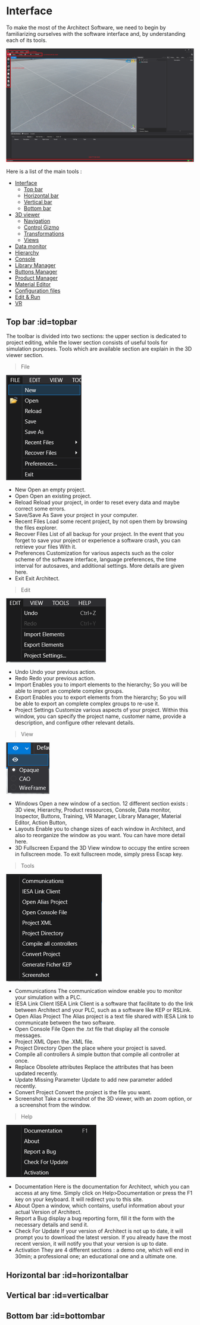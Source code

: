 # Interface 

   To make the most of the Architect Software, we need to begin by familiarizing ourselves with the software interface and, by understanding each of its tools.
   
   ![Bars](Images/Bars.png ':size=800')
   
   Here is a list of the main tools :
   
- [Interface](#interface)
	- [Top bar](#topbar)
	- [Horizontal bar](#horizontalbar)
	- [Vertical bar](#verticalbar)
	- [Bottom bar](#bottombar)
- [3D viewer](#3dviewer)
	- [Navigation](#navigation)
	- [Control Gizmo](#3dviewer)
	- [Transformations](#3dviewer)
	- [Views](#3dviewer)
- [Data monitor](#3dviewer)
- [Hierarchy](#3dviewer)
- [Console](#3dviewer)
- [Library Manager](#3dviewer)
- [Buttons Manager](#3dviewer)
- [Product Manager](#3dviewer)
- [Material Editor](#3dviewer)
- [Configuration files](#3dviewer)
- [Edit & Run](#3dviewer)
- [VR](#vr)

## Top bar :id=topbar

   The toolbar is divided into two sections: the upper section is dedicated to project editing, while the lower section consists of useful tools for simulation purposes. Tools which are available section are explain in the 3D viewer section.

>File

![New](Images/New.png)

- New 	Open an empty project.
- Open 	Open an existing project.
- Reload 	Reload your project, in order to reset every data and maybe correct some errors.
- Save/Save As 	Save your project in your computer.
- Recent Files 	Load some recent project, by not open them by browsing the files explorer.
- Recover Files 	List of all backup for your project. In the event that you forget to save your project or experience a software crash, you can retrieve your files With it.
- Preferences 	Customization for various aspects such as the color scheme of the software interface, language preferences, the time interval for autosaves, and additional settings. More details are given here.
- Exit 	Exit Architect.

>Edit

![Edit](Images/Edit.png)
- Undo 	Undo your previous action.
- Redo 	Redo your previous action.
- Import 	Enables you to import elements to the hierarchy; So you will be able to import an complete complex groups.
- Export 	Enables you to export elements from the hierarchy; So you will be able to export an complete complex groups to re-use it.
- Project Settings 	Customize various aspects of your project. Within this window, you can specify the project name, customer name, provide a description, and configure other relevant details.

>View

![View](Images/View.png)

- Windows 	Open a new window of a section. 12 different section exists : 3D view, Hierarchy, Product ressources, Console, Data monitor, Inspector, Buttons, Training, VR Manager, Library Manager, Material Editor, Action Button,
- Layouts 	Enable you to change sizes of each window in Architect, and also to reorganize the window as you want. You can have more detail here.
- 3D Fullscreen 	Expand the 3D View window to occupy the entire screen in fullscreen mode. To exit fullscreen mode, simply press Escap key.


>Tools

![Tools](Images/Tools.png)

- Communications 	The communication window enable you to monitor your simulation with a PLC.
- IESA Link Client 	ISEA Link Client is a software that facilitate to do the link between Architect and your PLC, such as a software like KEP or RSLink.
- Open Alias Project 	The Alias project is a text file shared with IESA Link to communicate between the two software.
- Open Console File 	Open the .txt file that display all the console messages.
- Project XML 	Open the .XML file.
- Project Directory 	Open the place where your project is saved.
- Compile all controllers 	A simple button that compile all controller at once.
- Replace Obsolete attributes 	Replace the attributes that has been updated recently.
- Update Missing Parameter 	Update to add new parameter added recently.
- Convert Project 	Convert the project is the file you want.
- Screenshot 	Take a screenshot of the 3D viewer, with an zoom option, or a screenshot from the window.
>Help

![Help](Images/Help.png)

- Documentation 	Here is the documentation for Architect, which you can access at any time. Simply click on Help>Documentation or press the F1 key on your keyboard. It will redirect you to this site.
- About 	Open a window, which contains, useful information about your actual Version of Architect.
- Report a Bug 	display a bug reporting form, fill it the form with the necessary details and send it.
- Check For Update 	If your version of Architect is not up to date, it will prompt you to download the latest version. If you already have the most recent version, it will notify you that your version is up to date.
- Activation 	They are 4 different sections : a demo one, which will end in 30min; a professional one; an educational one and a ultimate one.

## Horizontal bar :id=horizontalbar

## Vertical bar :id=verticalbar

## Bottom bar :id=bottombar



